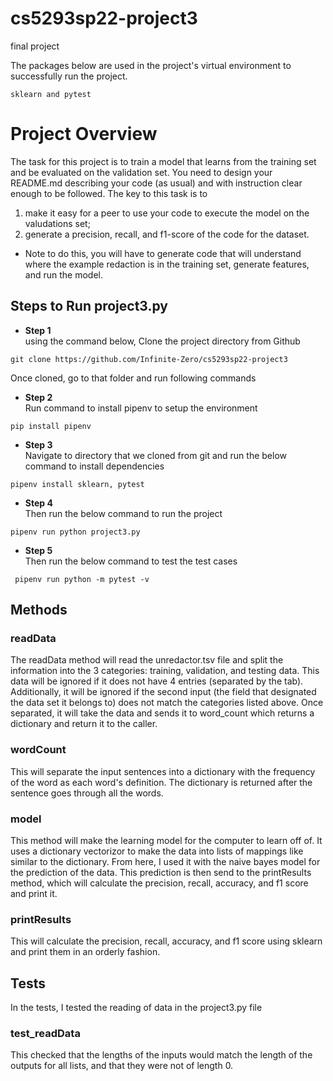 # cs5293sp22-project3
final project

The packages below are used in the project's virtual environment to successfully run the project.
~~~
sklearn and pytest
~~~

# Project Overview
The task for this project is to train a model that learns from the training set and be evaluated on the validation set. You need to design your README.md describing your code (as usual) and with instruction clear enough to be followed. The key to this task is to 

1) make it easy for a peer to use your code to execute the model on the valudations set;
2) generate a precision, recall, and f1-score of the code for the dataset. 

* Note to do this, you will have to generate code that will understand where the example redaction is in the training set, generate features, and run the model.



## Steps to Run project3.py

- **Step 1**  
using the command below, Clone the project directory from Github

~~~
git clone https://github.com/Infinite-Zero/cs5293sp22-project3
~~~
Once cloned, go to that folder and run following commands


- **Step 2**  
Run command to install pipenv to setup the environment
~~~
pip install pipenv
~~~

- **Step 3**  
Navigate to directory that we cloned from git and run the below command to install dependencies

~~~
pipenv install sklearn, pytest
~~~

- **Step 4**  
Then run the below command to run the project

~~~
pipenv run python project3.py 
~~~

- **Step 5**  
Then run the below command to test the test cases

~~~
 pipenv run python -m pytest -v
~~~



## Methods
### readData
The readData method will read the unredactor.tsv file and split the information into the 3 categories: training, validation, and testing data.
This data will be ignored if it does not have 4 entries (separated by the tab). 
Additionally, it will be ignored if the second input (the field that designated the data set it belongs to) does not match the categories listed above.
Once separated, it will take the data and sends it to word_count which returns a dictionary and return it to the caller.

### wordCount
This will separate the input sentences into a dictionary with the frequency of the word as each word's definition.
The dictionary is returned after the sentence goes through all the words.

### model
This method will make the learning model for the computer to learn off of. It uses a dictionary vectorizor to make the data into lists of mappings like similar to the dictionary.
From here, I used it with the naive bayes model for the prediction of the data. This prediction is then send to the printResults method, which will calculate the precision, recall, accuracy, and f1 score and print it.

### printResults
This will calculate the precision, recall, accuracy, and f1 score using sklearn and print them in an orderly fashion.


## Tests
In the tests, I tested the reading of data in the project3.py file

### test_readData
This checked that the lengths of the inputs would match the length of the outputs for all lists, and that they were not of length 0.